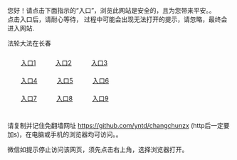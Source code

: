 您好！请点击下面指示的“入口”，浏览此网站是安全的，且为您带来平安。。 <br/>
点击入口后，请耐心等待， 过程中可能会出现无法打开的提示，请忽略，最终会进入网站. </br>

法轮大法在长春<br/>
<div style="padding:10px"><a style="margin:20px" target="_blank" href="https://dp48nrevn6z0d.cloudfront.net/2Qpsp?vcntp" id="ccLink1" rel="nofollow">入口1</a> <a target="_blank" style="margin:20px" href="https://d1z7eb0485jju5.cloudfront.net/2Qpsp?hzamjz" id="ccLink2" rel="nofollow">入口2</a> <a style="margin:20px" target="_blank" href="https://d2u77o87d5qwb3.cloudfront.net/2Qpsp?ckotzkgc" id="ccLink3" rel="nofollow">入口3</a></div>

<div style="padding:10px" ><a style="margin:20px" target="_blank" href="https://dp48nrevn6z0d.cloudfront.net/2Qpsp?vcntp" id="ccLink4" rel="nofollow">入口4</a> <a style="margin:20px" href="https://d1z7eb0485jju5.cloudfront.net/2Qpsp?hzamjz" target="_blank" id="ccLink5" rel="nofollow">入口5</a> <a style="margin:20px" href="https://d2u77o87d5qwb3.cloudfront.net/2Qpsp?ckotzkgc" target="_blank" id="ccLink6" rel="nofollow">入口6</a></div>

<div style="padding:10px"><a style="margin:20px" target="_blank" href="https://dp48nrevn6z0d.cloudfront.net/2Qpsp?vcntp" id="ccLink7" rel="nofollow">入口7</a> <a style="margin:20px" href="https://d1z7eb0485jju5.cloudfront.net/2Qpsp?hzamjz" target="_blank" id="ccLink8" rel="nofollow">入口8</a> <a style="margin:20px" target="_blank" href="https://d2u77o87d5qwb3.cloudfront.net/2Qpsp?ckotzkgc" id="ccLink9" rel="nofollow">入口9</a></div>

<br/>



请复制并记住免翻墙网址 https://github.com/yntd/changchunzx (http后一定要加s)，在电脑或手机的浏览器均可访问。。<br/>

微信如提示停止访问该网页，须先点击右上角，选择浏览器打开。
